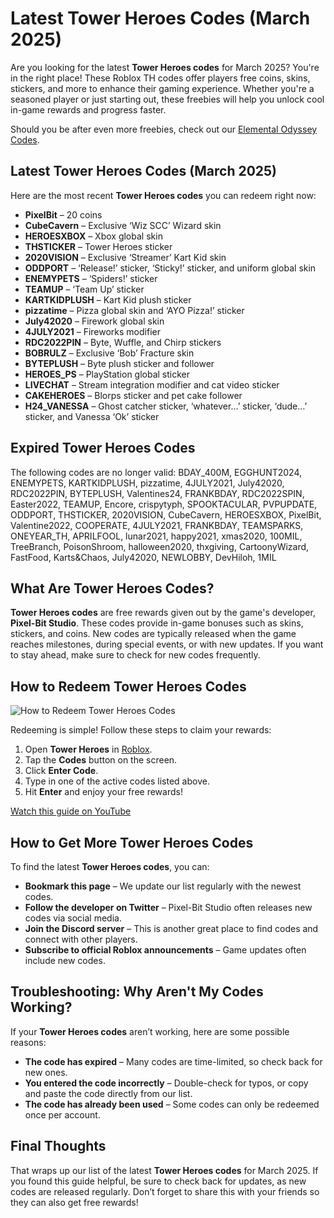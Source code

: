 # Latest Tower Heroes Codes (March 2025)

Are you looking for the latest **Tower Heroes codes** for March 2025? You're in the right place! These Roblox TH codes offer players free coins, skins, stickers, and more to enhance their gaming experience. Whether you're a seasoned player or just starting out, these freebies will help you unlock cool in-game rewards and progress faster. 

Should you be after even more freebies, check out our [Elemental Odyssey Codes](https://alamstore.com/elemental-odyssey-codes/).

## Latest Tower Heroes Codes (March 2025)

Here are the most recent **Tower Heroes codes** you can redeem right now:

- **PixelBit** – 20 coins
- **CubeCavern** – Exclusive ‘Wiz SCC’ Wizard skin
- **HEROESXBOX** – Xbox global skin
- **THSTICKER** – Tower Heroes sticker
- **2020VISION** – Exclusive ‘Streamer’ Kart Kid skin
- **ODDPORT** – ‘Release!’ sticker, ‘Sticky!’ sticker, and uniform global skin
- **ENEMYPETS** – ‘Spiders!’ sticker
- **TEAMUP** – ‘Team Up’ sticker
- **KARTKIDPLUSH** – Kart Kid plush sticker
- **pizzatime** – Pizza global skin and ‘AYO Pizza!’ sticker
- **July42020** – Firework global skin
- **4JULY2021** – Fireworks modifier
- **RDC2022PIN** – Byte, Wuffle, and Chirp stickers
- **BOBRULZ** – Exclusive ‘Bob’ Fracture skin
- **BYTEPLUSH** – Byte plush sticker and follower
- **HEROES_PS** – PlayStation global sticker
- **LIVECHAT** – Stream integration modifier and cat video sticker
- **CAKEHEROES** – Blorps sticker and pet cake follower
- **H24_VANESSA** – Ghost catcher sticker, ‘whatever…’ sticker, ‘dude…’ sticker, and Vanessa ‘Ok’ sticker

## Expired Tower Heroes Codes

The following codes are no longer valid:
BDAY_400M, EGGHUNT2024, ENEMYPETS, KARTKIDPLUSH, pizzatime, 4JULY2021, July42020, RDC2022PIN, BYTEPLUSH, Valentines24, FRANKBDAY, RDC2022SPIN, Easter2022, TEAMUP, Encore, crispytyph, SPOOKTACULAR, PVPUPDATE, ODDPORT, THSTICKER, 2020VISION, CubeCavern, HEROESXBOX, PixelBit, Valentine2022, COOPERATE, 4JULY2021, FRANKBDAY, TEAMSPARKS, ONEYEAR_TH, APRILFOOL, lunar2021, happy2021, xmas2020, 100MIL, TreeBranch, PoisonShroom, halloween2020, thxgiving, CartoonyWizard, FastFood, Karts&Chaos, July42020, NEWLOBBY, DevHiloh, 1MIL


## What Are Tower Heroes Codes?

**Tower Heroes codes** are free rewards given out by the game's developer, **Pixel-Bit Studio**. These codes provide in-game bonuses such as skins, stickers, and coins. New codes are typically released when the game reaches milestones, during special events, or with new updates. If you want to stay ahead, make sure to check for new codes frequently.

## How to Redeem Tower Heroes Codes

![How to Redeem Tower Heroes Codes](https://alamstore.com/wp-content/uploads/2025/03/1-1-300x169.png)

Redeeming is simple! Follow these steps to claim your rewards:

1. Open **Tower Heroes** in [Roblox](https://www.roblox.com/games/4646477729/Tower-Heroes).
2. Tap the **Codes** button on the screen.
3. Click **Enter Code**.
4. Type in one of the active codes listed above.
5. Hit **Enter** and enjoy your free rewards!

[Watch this guide on YouTube](https://youtu.be/z1SxZv50bO0)

## How to Get More Tower Heroes Codes

To find the latest **Tower Heroes codes**, you can:

- **Bookmark this page** – We update our list regularly with the newest codes.
- **Follow the developer on Twitter** – Pixel-Bit Studio often releases new codes via social media.
- **Join the Discord server** – This is another great place to find codes and connect with other players.
- **Subscribe to official Roblox announcements** – Game updates often include new codes.

## Troubleshooting: Why Aren't My Codes Working?

If your **Tower Heroes codes** aren’t working, here are some possible reasons:

- **The code has expired** – Many codes are time-limited, so check back for new ones.
- **You entered the code incorrectly** – Double-check for typos, or copy and paste the code directly from our list.
- **The code has already been used** – Some codes can only be redeemed once per account.

## Final Thoughts

That wraps up our list of the latest **Tower Heroes codes** for March 2025. If you found this guide helpful, be sure to check back for updates, as new codes are released regularly. Don’t forget to share this with your friends so they can also get free rewards!
